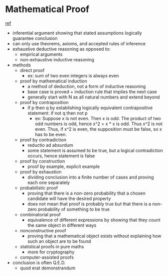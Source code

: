 # Mathematical Proof

[ref](https://en.wikipedia.org/wiki/Mathematical_proof#Nature_and_purpose)

- inferential argument showing that stated assumptions logically guarantee conclusion
- can only use theorems, axioms, and accepted rules of inference
- exhaustive deductive reasoning as opposed to:
  - empirical arguments
  - non-exhaustive inductive reasoning
- methods
  - direct proof
    - ex: sum of two even integers is always even 
  - proof by mathematical induction
    - a method of deduction, not a form of inductive reasoning
    - base case is proved + induction rule that implies the next case
    - generally start with N as all natural numbers and extend beyond
  - proof by contraposition
    - if p then q by establishing logically equivalent contrapositive statement: if not q then not p
      - ex: Suppose x is not even. Then x is odd. The product of two odd numbers is odd, hence x^2 = x * x is odd. Thus x^2 is not even. Thus, if x^2 is even, the supposition must be false, so x has to be even.
  - proof by contradiction
    - reductio ad absurdum
    - some statement is assumed to be true, but a logical contradiction occurs, hence statement is false
  - proof by construction
    - proof by example, explicit example
  - proof by exhaustion
    - dividing conclusion into a finite number of cases and proving each one separately
  - probabilistic proof
    - proving that there is a non-zero probability that a chosen candidate will have the desired property
    - does not mean that proof is probably true but that there is a non-zero probability of something to be true
  - combinatorial proof
    - equivalence of different expressions by showing that they count the same object in different ways
  - nonconstructive proof
    - proving that a mathematical object exists without explaining how such an object are to be found
  - statistical proofs in pure maths
    - more for cryptography
  - computer-assisted proofs
- conclusion is often Q.E.D.
  - quod erat demonstrandum